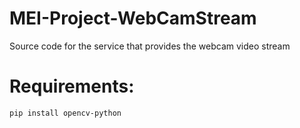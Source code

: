 # MEI-Project-WebCamStream
Source code for the service that provides the webcam video stream

# Requirements:  

```shell
pip install opencv-python
```

